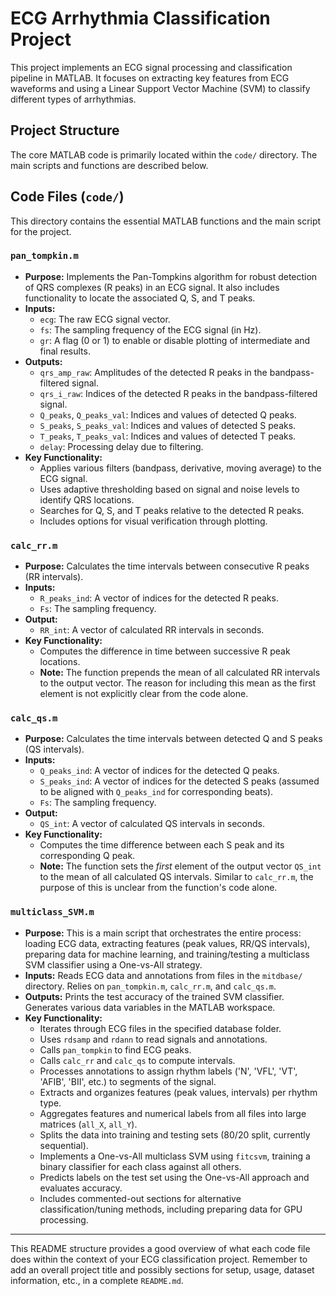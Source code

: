 # ECG Arrhythmia Classification Project

This project implements an ECG signal processing and classification pipeline in MATLAB. It focuses on extracting key features from ECG waveforms and using a Linear Support Vector Machine (SVM) to classify different types of arrhythmias.

## Project Structure

The core MATLAB code is primarily located within the `code/` directory. The main scripts and functions are described below.

## Code Files (`code/`)

This directory contains the essential MATLAB functions and the main script for the project.

### `pan_tompkin.m`

*   **Purpose:** Implements the Pan-Tompkins algorithm for robust detection of QRS complexes (R peaks) in an ECG signal. It also includes functionality to locate the associated Q, S, and T peaks.
*   **Inputs:**
    *   `ecg`: The raw ECG signal vector.
    *   `fs`: The sampling frequency of the ECG signal (in Hz).
    *   `gr`: A flag (0 or 1) to enable or disable plotting of intermediate and final results.
*   **Outputs:**
    *   `qrs_amp_raw`: Amplitudes of the detected R peaks in the bandpass-filtered signal.
    *   `qrs_i_raw`: Indices of the detected R peaks in the bandpass-filtered signal.
    *   `Q_peaks`, `Q_peaks_val`: Indices and values of detected Q peaks.
    *   `S_peaks`, `S_peaks_val`: Indices and values of detected S peaks.
    *   `T_peaks`, `T_peaks_val`: Indices and values of detected T peaks.
    *   `delay`: Processing delay due to filtering.
*   **Key Functionality:**
    *   Applies various filters (bandpass, derivative, moving average) to the ECG signal.
    *   Uses adaptive thresholding based on signal and noise levels to identify QRS locations.
    *   Searches for Q, S, and T peaks relative to the detected R peaks.
    *   Includes options for visual verification through plotting.

### `calc_rr.m`

*   **Purpose:** Calculates the time intervals between consecutive R peaks (RR intervals).
*   **Inputs:**
    *   `R_peaks_ind`: A vector of indices for the detected R peaks.
    *   `Fs`: The sampling frequency.
*   **Output:**
    *   `RR_int`: A vector of calculated RR intervals in seconds.
*   **Key Functionality:**
    *   Computes the difference in time between successive R peak locations.
    *   **Note:** The function prepends the mean of all calculated RR intervals to the output vector. The reason for including this mean as the first element is not explicitly clear from the code alone.

### `calc_qs.m`

*   **Purpose:** Calculates the time intervals between detected Q and S peaks (QS intervals).
*   **Inputs:**
    *   `Q_peaks_ind`: A vector of indices for the detected Q peaks.
    *   `S_peaks_ind`: A vector of indices for the detected S peaks (assumed to be aligned with `Q_peaks_ind` for corresponding beats).
    *   `Fs`: The sampling frequency.
*   **Output:**
    *   `QS_int`: A vector of calculated QS intervals in seconds.
*   **Key Functionality:**
    *   Computes the time difference between each S peak and its corresponding Q peak.
    *   **Note:** The function sets the *first* element of the output vector `QS_int` to the mean of all calculated QS intervals. Similar to `calc_rr.m`, the purpose of this is unclear from the function's code alone.

### `multiclass_SVM.m`

*   **Purpose:** This is a main script that orchestrates the entire process: loading ECG data, extracting features (peak values, RR/QS intervals), preparing data for machine learning, and training/testing a multiclass SVM classifier using a One-vs-All strategy.
*   **Inputs:** Reads ECG data and annotations from files in the `mitdbase/` directory. Relies on `pan_tompkin.m`, `calc_rr.m`, and `calc_qs.m`.
*   **Outputs:** Prints the test accuracy of the trained SVM classifier. Generates various data variables in the MATLAB workspace.
*   **Key Functionality:**
    *   Iterates through ECG files in the specified database folder.
    *   Uses `rdsamp` and `rdann` to read signals and annotations.
    *   Calls `pan_tompkin` to find ECG peaks.
    *   Calls `calc_rr` and `calc_qs` to compute intervals.
    *   Processes annotations to assign rhythm labels ('N', 'VFL', 'VT', 'AFIB', 'BII', etc.) to segments of the signal.
    *   Extracts and organizes features (peak values, intervals) per rhythm type.
    *   Aggregates features and numerical labels from all files into large matrices (`all_X`, `all_Y`).
    *   Splits the data into training and testing sets (80/20 split, currently sequential).
    *   Implements a One-vs-All multiclass SVM using `fitcsvm`, training a binary classifier for each class against all others.
    *   Predicts labels on the test set using the One-vs-All approach and evaluates accuracy.
    *   Includes commented-out sections for alternative classification/tuning methods, including preparing data for GPU processing.

***

This README structure provides a good overview of what each code file does within the context of your ECG classification project. Remember to add an overall project title and possibly sections for setup, usage, dataset information, etc., in a complete `README.md`.